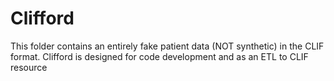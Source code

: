 # Clifford

This folder contains an entirely fake patient data (NOT synthetic) in the CLIF format. Clifford is designed for code development and as an ETL to CLIF resource



